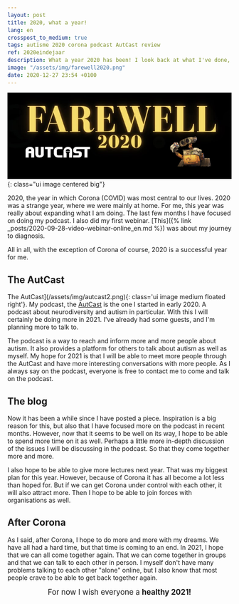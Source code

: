 ```yaml
---
layout: post
title: 2020, what a year!
lang: en
crosspost_to_medium: true
tags: autisme 2020 corona podcast AutCast review
ref: 2020eindejaar
description: What a year 2020 has been! I look back at what I've done, what my hopes are for 2021 and where I want to go.
image: "/assets/img/farewell2020.png"
date: 2020-12-27 23:54 +0100
---
```

![Farewell 2020](/assets/img/farewell2020.png){: class="ui image centered big"}

2020, the year in which Corona (COVID) was most central to our lives. 2020 was a strange year, where we were mainly at home. For me, this year was really about expanding what I am doing. The last few months I have focused on doing my podcast. I also did my first webinar. [This]({% link _posts/2020-09-28-video-webinar-online_en.md %}) was about my journey to diagnosis.

All in all, with the exception of Corona of course, 2020 is a successful year for me.

## The AutCast

The AutCast](/assets/img/autcast2.png){: class='ui image medium floated right'}.
My podcast, the [AutCast](https://autcast.myautisticself.nl/) is the one I started in early 2020. A podcast about neurodiversity and autism in particular. With this I will certainly be doing more in 2021. I've already had some guests, and I'm planning more to talk to.

The podcast is a way to reach and inform more and more people about autism. It also provides a platform for others to talk about autism as well as myself. My hope for 2021 is that I will be able to meet more people through the AutCast and have more interesting conversations with more people. As I always say on the podcast, everyone is free to contact me to come and talk on the podcast.

## The blog

Now it has been a while since I have posted a piece. Inspiration is a big reason for this, but also that I have focused more on the podcast in recent months. However, now that it seems to be well on its way, I hope to be able to spend more time on it as well. Perhaps a little more in-depth discussion of the issues I will be discussing in the podcast. So that they come together more and more.

I also hope to be able to give more lectures next year. That was my biggest plan for this year. However, because of Corona it has all become a lot less than hoped for. But if we can get Corona under control with each other, it will also attract more. Then I hope to be able to join forces with organisations as well.

## After Corona

As I said, after Corona, I hope to do more and more with my dreams. We have all had a hard time, but that time is coming to an end. In 2021, I hope that we can all come together again. That we can come together in groups and that we can talk to each other in person. I myself don't have many problems talking to each other "alone" online, but I also know that most people crave to be able to get back together again.

<center style="font-size: 1.2em;">For now I wish everyone a <strong>healthy 2021!</strong></center>
